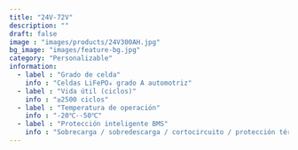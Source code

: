 ```yaml
---
title: "24V-72V"
description: ""
draft: false
image : "images/products/24V300AH.jpg"
bg_image: "images/feature-bg.jpg"
category: "Personalizable"
information:
  - label : "Grado de celda"
    info : "Celdas LiFePO₄ grado A automotriz"
  - label : "Vida útil (ciclos)"
    info : "≥2500 ciclos"
  - label : "Temperatura de operación"
    info : "-20℃--50℃"
  - label : "Protección inteligente BMS"
    info : "Sobrecarga / sobredescarga / cortocircuito / protección térmica"
---
```

